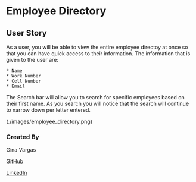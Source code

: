 # Employee Directory 

## User Story 
As a user, you will be able to view the entire employee directoy at once so that you can have quick access to their information. The information that is given to the user are:

    * Name 
    * Work Number 
    * Cell Number 
    * Email 

The Search bar will allow you to search for specific employees based on their first name. As you search you will notice that the search will continue to narrow down per letter entered. 

(./images/employee_directory.png)

### Created By
Gina Vargas

   [GitHub](https://github.com/ginavargas1)

   [LinkedIn](www.linkedin.com/in/ginavargas89)